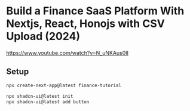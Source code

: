 # Build a Finance SaaS Platform With Nextjs, React, Honojs with CSV Upload (2024)
https://www.youtube.com/watch?v=N_uNKAus0II


## Setup
```bash
npx create-next-app@latest finance-tutorial

npx shadcn-ui@latest init
npx shadcn-ui@latest add button
```